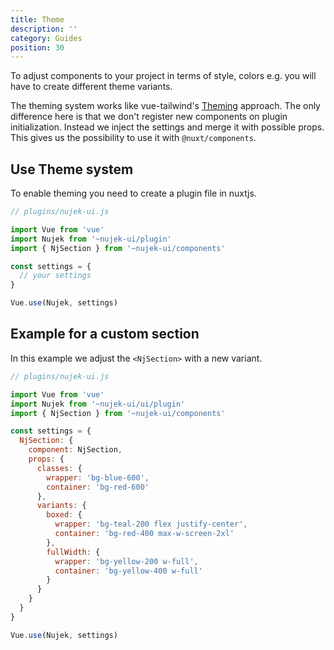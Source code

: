 ```yaml
---
title: Theme
description: ''
category: Guides
position: 30
---
```


To adjust components to your project in terms of style, colors e.g. you will have to create different theme variants.

<alert>
The theming system works like vue-tailwind's <a href="https://www.vue-tailwind.com/docs/theming">Theming</a> approach. The only difference here is that we don't register new components on plugin initialization. Instead we inject the settings and merge it with possible props. This gives us the possibility to use it with <code>@nuxt/components</code>.
</alert>

## Use Theme system

To enable theming you need to create a plugin file in nuxtjs. 

```js
// plugins/nujek-ui.js

import Vue from 'vue'
import Nujek from '~nujek-ui/plugin'
import { NjSection } from '~nujek-ui/components'

const settings = {
  // your settings
}

Vue.use(Nujek, settings)
```

## Example for a custom section

In this example we adjust the `<NjSection>` with a new variant.



```js
// plugins/nujek-ui.js

import Vue from 'vue'
import Nujek from '~nujek-ui/ui/plugin'
import { NjSection } from '~nujek-ui/components'

const settings = {
  NjSection: {
    component: NjSection,
    props: {
      classes: {
        wrapper: 'bg-blue-600',
        container: 'bg-red-600'
      },
      variants: {
        boxed: {
          wrapper: 'bg-teal-200 flex justify-center',
          container: 'bg-red-400 max-w-screen-2xl'
        },
        fullWidth: {
          wrapper: 'bg-yellow-200 w-full',
          container: 'bg-yellow-400 w-full'
        }
      }
    }
  }
}

Vue.use(Nujek, settings)
```